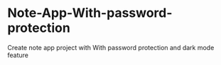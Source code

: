 # Note-App-With-password-protection
Create note app project with With password protection and dark mode feature 
